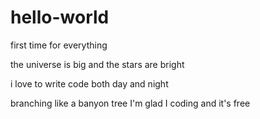 # hello-world
first time for everything

the universe is big 
and the stars are bright

i love to write code
both day and night

branching like a banyon tree
I'm glad I coding and it's free


